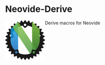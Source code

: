 # Neovide-Derive

<img align="left" src="website/docs/assets/neovide-128x128.png">

Derive macros for Neovide

